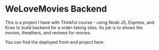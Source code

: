# WeLoveMovies Backend

This is a project I have with Thinkful course - using Node JS, Express, and Knex to build backend for a order-taking sites. Its job is to shows the movies, theathers, and reviews for movies.

You can find the deployed front-end project here: 